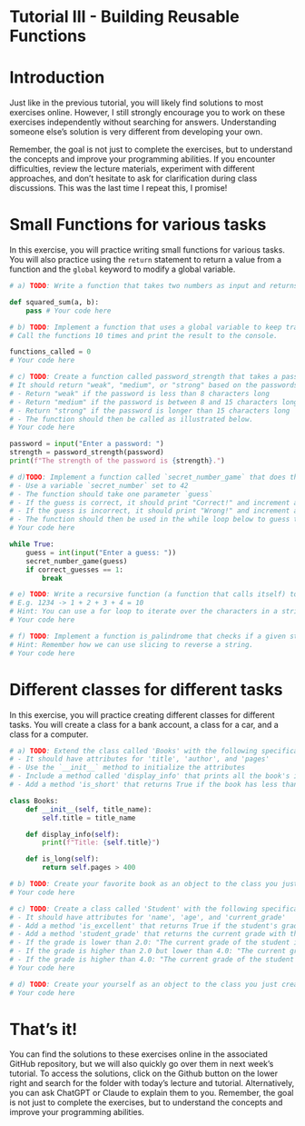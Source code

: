 # Tutorial III - Building Reusable Functions


# Introduction

Just like in the previous tutorial, you will likely find solutions to
most exercises online. However, I still strongly encourage you to work
on these exercises independently without searching for answers.
Understanding someone else’s solution is very different from developing
your own.

Remember, the goal is not just to complete the exercises, but to
understand the concepts and improve your programming abilities. If you
encounter difficulties, review the lecture materials, experiment with
different approaches, and don’t hesitate to ask for clarification during
class discussions. This was the last time I repeat this, I promise!

# Small Functions for various tasks

In this exercise, you will practice writing small functions for various
tasks. You will also practice using the `return` statement to return a
value from a function and the `global` keyword to modify a global
variable.

``` python
# a) TODO: Write a function that takes two numbers as input and returns their squared sum.

def squared_sum(a, b):
    pass # Your code here

# b) TODO: Implement a function that uses a global variable to keep track of how many times it has been called.
# Call the functions 10 times and print the result to the console.

functions_called = 0
# Your code here

# c) TODO: Create a function called password_strength that takes a password as input. 
# It should return "weak", "medium", or "strong" based on the passwords length with the following criteria:
# - Return "weak" if the password is less than 8 characters long
# - Return "medium" if the password is between 8 and 15 characters long
# - Return "strong" if the password is longer than 15 characters long
# - The function should then be called as illustrated below.
# Your code here

password = input("Enter a password: ")
strength = password_strength(password)
print(f"The strength of the password is {strength}.")

# d)TODO: Implement a function called `secret_number_game` that does the following:
# - Use a variable `secret_number` set to 42
# - The function should take one parameter `guess`
# - If the guess is correct, it should print "Correct!" and increment a global counter `correct_guesses`
# - If the guess is incorrect, it should print "Wrong!" and increment a global counter `wrong_guesses`
# - The function should then be used in the while loop below to guess the secret number.
# Your code here

while True:
    guess = int(input("Enter a guess: "))
    secret_number_game(guess)
    if correct_guesses == 1:
        break

# e) TODO: Write a recursive function (a function that calls itself) to calculate the sum of digits of a positive integer.
# E.g. 1234 -> 1 + 2 + 3 + 4 = 10
# Hint: You can use a for loop to iterate over the characters in a string and convert them to integers.
# Your code here

# f) TODO: Implement a function is_palindrome that checks if a given string is a palindrome (reads the same forwards and backwards).
# Hint: Remember how we can use slicing to reverse a string.
# Your code here
```

# Different classes for different tasks

In this exercise, you will practice creating different classes for
different tasks. You will create a class for a bank account, a class for
a car, and a class for a computer.

``` python
# a) TODO: Extend the class called 'Books' with the following specifications:
# - It should have attributes for 'title', 'author', and 'pages'
# - Use the `__init__` method to initialize the attributes
# - Include a method called 'display_info' that prints all the book's information
# - Add a method 'is_short' that returns True if the book has less than 100 pages, False otherwise

class Books:
    def __init__(self, title_name):
        self.title = title_name

    def display_info(self):
        print(f"Title: {self.title}")

    def is_long(self):
        return self.pages > 400

# b) TODO: Create your favorite book as an object to the class you just created. Check if it is a long book.
# Your code here

# c) TODO: Create a class called 'Student' with the following specifications:
# - It should have attributes for 'name', 'age', and 'current_grade'
# - Add a method 'is_excellent' that returns True if the student's grade is lower than 2.0
# - Add a method 'student_grade' that returns the current grade with the following printed statement: 
# - If the grade is lower than 2.0: "The current grade of the student is: <grade>. This is a fantastic grade."
# - If the grade is higher than 2.0 but lower than 4.0: "The current grade of the student is: <grade>. This is still a fantastic grade.
# - If the grade is higher than 4.0: "The current grade of the student is: <grade>. This is a not so fantastic grade..."
# Your code here

# d) TODO: Create your yourself as an object to the class you just created. Check if you are excellent and print your grade.
# Your code here
```

# That’s it!

You can find the solutions to these exercises online in the associated
GitHub repository, but we will also quickly go over them in next week’s
tutorial. To access the solutions, click on the Github button on the
lower right and search for the folder with today’s lecture and tutorial.
Alternatively, you can ask ChatGPT or Claude to explain them to you.
Remember, the goal is not just to complete the exercises, but to
understand the concepts and improve your programming abilities.
